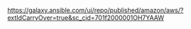 https://galaxy.ansible.com/ui/repo/published/amazon/aws/?extIdCarryOver=true&sc_cid=701f2000001OH7YAAW